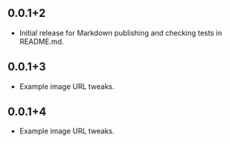 ## 0.0.1+2

* Initial release for Markdown publishing and checking tests in README.md.

## 0.0.1+3

* Example image URL tweaks.

## 0.0.1+4

* Example image URL tweaks.
